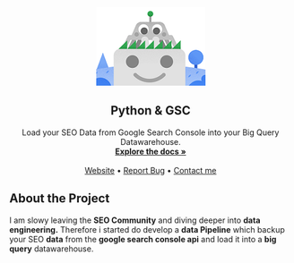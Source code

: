<div align="center">
    <img src="images/pygsc.png">
    <h2>Python & GSC</h2>
    <p>
        Load your SEO Data from Google Search Console into your Big Query Datawarehouse.
        <br />
        <a href="#"><strong>Explore the docs »</strong></a>
        <br />
        <br />
        <a href="#">Website</a>
        •
        <a href="#">Report Bug</a>
        •
        <a href="#">Contact me</a>
    </p>
</div>

## About the Project
I am slowy leaving the **SEO Community** and diving deeper into **data engineering.**
Therefore i started do develop a **data Pipeline** which backup your SEO **data** from
the **google search console api** and load it into a **big query** datawarehouse.